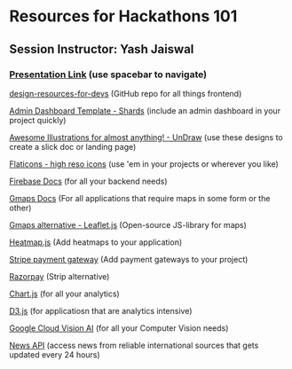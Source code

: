 # **Resources for Hackathons 101**

## **Session Instructor:** Yash Jaiswal

### **[Presentation Link](https://slides.com/yashjaiswal-1/deck/fullscreen)** (use spacebar to navigate)

[design-resources-for-devs](https://github.com/yashjaiswal1/design-resources-for-developers#css-Animations) (GitHub repo for all things frontend)

[Admin Dashboard Template - Shards](https://designrevision.com/downloads/shards-dashboard-lite/) (include an admin dashboard in your project quickly)

[Awesome Illustrations for almost anything! - UnDraw](https://undraw.co/illustrations) (use these designs to create a slick doc or landing page)

[Flaticons - high reso icons](https://www.flaticon.com/) (use 'em in your projects or wherever you like)

[Firebase Docs](https://firebase.google.com/docs) (for all your backend needs)

[Gmaps Docs](https://developers.google.com/maps/gmp-get-started/?_ga=2.95537052.1883078673.1593471261-446111105.1593471261) (For all applications that require maps in some form or the other)

[Gmaps alternative - Leaflet.js](https://leafletjs.com/) (Open-source JS-library for maps)

[Heatmap.js](https://www.patrick-wied.at/static/heatmapjs/) (Add heatmaps to your application)

[Stripe payment gateway](https://stripe.com/docs) (Add payment gateways to your project)

[Razorpay](https://razorpay.com/docs/) (Strip alternative)

[Chart.js](https://www.chartjs.org/) (for all your analytics)

[D3.js](https://d3js.org/) (for applicatiosn that are analytics intensive)

[Google Cloud Vision AI](https://cloud.google.com/vision#tab4) (for all your Computer Vision needs)

[News API](https://newsapi.org/docs/get-started) (access news from reliable international sources that gets updated every 24 hours)
